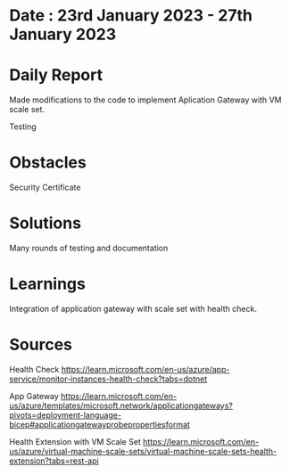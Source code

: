 # Date : 23rd January 2023 - 27th January 2023

# Daily Report

Made modifications to the code to implement Aplication Gateway with VM scale set.

Testing

# Obstacles

Security Certificate 

# Solutions

Many rounds of testing and documentation

# Learnings

Integration of application gateway with scale set with health check.

# Sources

Health Check
https://learn.microsoft.com/en-us/azure/app-service/monitor-instances-health-check?tabs=dotnet

App Gateway
https://learn.microsoft.com/en-us/azure/templates/microsoft.network/applicationgateways?pivots=deployment-language-bicep#applicationgatewayprobepropertiesformat

Health Extension with VM Scale Set
https://learn.microsoft.com/en-us/azure/virtual-machine-scale-sets/virtual-machine-scale-sets-health-extension?tabs=rest-api